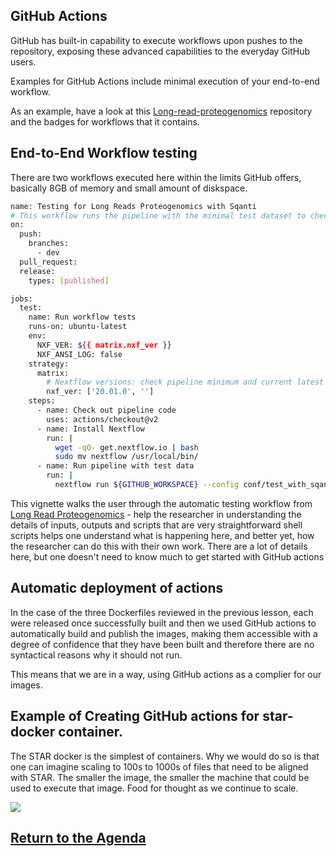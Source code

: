 ## GitHub Actions

GitHub has built-in capability to execute workflows upon pushes to the repository, exposing these advanced capabilities to the everyday GitHub users.

Examples for GitHub Actions include minimal execution of your end-to-end workflow.

As an example, have a look at this [Long-read-proteogenomics](https://github.com/sheynkman-lab/Long-Read-Proteogenomics) repository and the badges for workflows that it contains.

## End-to-End Workflow testing

There are two workflows executed here within the limits GitHub offers, basically 8GB of memory and small amount of diskspace.

```bash
name: Testing for Long Reads Proteogenomics with Sqanti
# This workflow runs the pipeline with the minimal test dataset to check that it completes without any syntax errors
on:
  push:
    branches:
      - dev
  pull_request:
  release:
    types: [published]

jobs:
  test:
    name: Run workflow tests
    runs-on: ubuntu-latest
    env:
      NXF_VER: ${{ matrix.nxf_ver }}
      NXF_ANSI_LOG: false
    strategy:
      matrix:
        # Nextflow versions: check pipeline minimum and current latest
        nxf_ver: ['20.01.0', '']
    steps:
      - name: Check out pipeline code
        uses: actions/checkout@v2
      - name: Install Nextflow
        run: |
          wget -qO- get.nextflow.io | bash
          sudo mv nextflow /usr/local/bin/
      - name: Run pipeline with test data
        run: |
          nextflow run ${GITHUB_WORKSPACE} --config conf/test_with_sqanti.config
```

This vignette walks the user through the automatic testing workflow from [Long Read Proteogenomics](https://github.com/sheynkman-lab/Long-Read-Proteogenomics/wiki/Vignette-Long-Read-Proteogenomics-Workflow-with-Test-Data) - help the researcher in understanding the details of inputs, outputs and scripts that are very straightforward shell scripts helps one understand what is happening here, and better yet, how the researcher can do this with their own work. 
There are a lot of details here, but one doesn't need to know much to get started with GitHub actions


## Automatic deployment of actions

In the case of the three Dockerfiles reviewed in the previous lesson, each were released once successfully built and then we used GitHub actions to automatically build and publish the images, making them accessible with a degree of confidence that they have been built and therefore there are no syntactical reasons why it should not run.

This means that we are in a way, using GitHub actions as a complier for our images.

## Example of Creating GitHub actions for star-docker container.

The STAR docker is the simplest of containers.  Why we would do so is that one can imagine scaling to 100s to 1000s of files that need to be aligned with STAR.  The smaller the image, the smaller the machine that could be used to execute that image.   Food for thought as we continue to scale.

<img src="/../../img/MakingGitHubActionsWithStar-Docker.gif" >


## [Return to the Agenda](day-5-workflow-execution.md)

